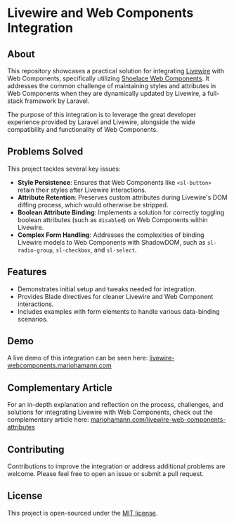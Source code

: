 # Livewire and Web Components Integration

## About

This repository showcases a practical solution for integrating [Livewire](https://laravel-livewire.com/) with Web Components, specifically utilizing [Shoelace Web Components](https://shoelace.style). It addresses the common challenge of maintaining styles and attributes in Web Components when they are dynamically updated by Livewire, a full-stack framework by Laravel.

The purpose of this integration is to leverage the great developer experience provided by Laravel and Livewire, alongside the wide compatibility and functionality of Web Components.

## Problems Solved

This project tackles several key issues:

-   **Style Persistence**: Ensures that Web Components like `<sl-button>` retain their styles after Livewire interactions.
-   **Attribute Retention**: Preserves custom attributes during Livewire's DOM diffing process, which would otherwise be stripped.
-   **Boolean Attribute Binding**: Implements a solution for correctly toggling boolean attributes (such as `disabled`) on Web Components within Livewire.
-   **Complex Form Handling**: Addresses the complexities of binding Livewire models to Web Components with ShadowDOM, such as `sl-radio-group`, `sl-checkbox`, and `sl-select`.

## Features

-   Demonstrates initial setup and tweaks needed for integration.
-   Provides Blade directives for cleaner Livewire and Web Component interactions.
-   Includes examples with form elements to handle various data-binding scenarios.

## Demo

A live demo of this integration can be seen here: [livewire-webcomponents.mariohamann.com](https://livewire-webcomponents.mariohamann.com)

## Complementary Article

For an in-depth explanation and reflection on the process, challenges, and solutions for integrating Livewire with Web Components, check out the complementary article here: [mariohamann.com/livewire-web-components-attributes](https://mariohamann.com/livewire-web-components-attributes)

## Contributing

Contributions to improve the integration or address additional problems are welcome. Please feel free to open an issue or submit a pull request.

## License

This project is open-sourced under the [MIT license](LICENSE.md).
